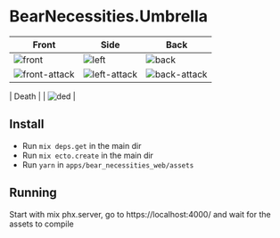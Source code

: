 # BearNecessities.Umbrella

| Front | Side | Back |
| - | - | -|
| ![front](https://user-images.githubusercontent.com/801034/55959643-75419880-5c6b-11e9-844b-6f094e26b4a4.gif)  | ![left](https://user-images.githubusercontent.com/801034/55959641-74a90200-5c6b-11e9-99c1-fd813725697c.gif) | ![back](https://user-images.githubusercontent.com/801034/55959642-75419880-5c6b-11e9-8e10-f65c94062c9f.gif) |
| ![front-attack](https://user-images.githubusercontent.com/801034/56365798-feb81400-61f1-11e9-8bbf-c565e847701b.gif) | ![left-attack](https://user-images.githubusercontent.com/801034/56423160-23bc8d80-62ab-11e9-8725-fe49fe3f050b.gif) | ![back-attack](https://user-images.githubusercontent.com/801034/56423159-23bc8d80-62ab-11e9-9dab-cdc94193cb8f.gif) |

| Death |
| ![ded](https://user-images.githubusercontent.com/801034/56366001-6a01e600-61f2-11e9-8a5e-b5107cef87bd.gif) |

## Install

* Run `mix deps.get` in the main dir
* Run `mix ecto.create` in the main dir
* Run `yarn` in `apps/bear_necessities_web/assets`

## Running

Start with mix phx.server, go to https://localhost:4000/ and wait for the assets to compile
